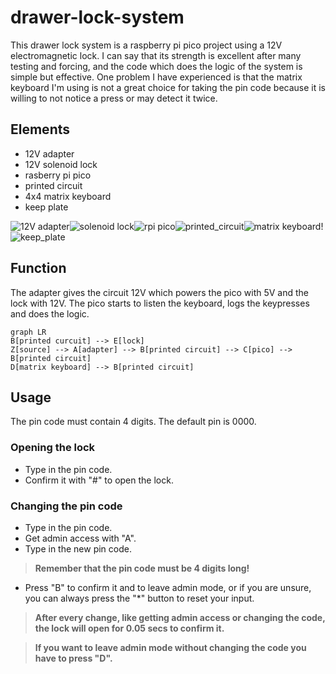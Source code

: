 # drawer-lock-system
This drawer lock system is a raspberry pi pico project using a 12V electromagnetic lock. I can say that its strength is excellent after many testing and forcing, and the code which does the logic of the system is simple but effective. One problem I have experienced is that the matrix keyboard I'm using is not a great choice for taking the pin code because it is willing to not notice a press or may detect it twice.
## Elements
- 12V adapter
- 12V solenoid lock
- rasberry pi pico
- printed circuit
- 4x4 matrix keyboard
- keep plate

![12V adapter](https://github.com/nagydavid04/drawer-lock-system/assets/132921246/f5b90aa8-7c51-4d83-a6f2-b8afcdcd3645)![solenoid lock](https://github.com/nagydavid04/drawer-lock-system/assets/132921246/eab4863c-76c5-4b7f-aa24-b8c48d628fe4)![rpi pico](https://github.com/nagydavid04/drawer-lock-system/assets/132921246/43f80fe5-667f-4f40-9669-33b1c76c43e1)![printed_circuit](https://github.com/nagydavid04/drawer-lock-system/assets/132921246/92e83387-ff20-4b0c-a7e9-9aa6fcf64c47)![matrix keyboard](https://github.com/nagydavid04/drawer-lock-system/assets/132921246/a8164ffc-6f5c-4f79-8f55-1a30b41be688)!![keep_plate](https://github.com/nagydavid04/drawer-lock-system/assets/132921246/ba9d2cc5-3802-44e8-b0a2-2409711da317)
## Function
The adapter gives the circuit 12V which powers the pico with 5V and the lock with 12V. The pico starts to listen the keyboard, logs the keypresses and does the logic.
```mermaid
graph LR
B[printed curcuit] --> E[lock]
Z[source] --> A[adapter] --> B[printed circuit] --> C[pico] --> B[printed circuit]
D[matrix keyboard] --> B[printed circuit]
```
## Usage
The pin code must contain 4 digits. The default pin is 0000.
### Opening the lock
- Type in the pin code.
- Confirm it with "#" to open the lock.
### Changing the pin code
- Type in the pin code.
- Get admin access with "A".
- Type in the new pin code.
> **Remember that the pin code must be 4 digits long!**
- Press "B" to confirm it and to leave admin mode, or if you are unsure, you can always press the "*" button to reset your input.
> **After every change, like getting admin access or changing the code, the lock will open for 0.05 secs to confirm it.**

> **If you want to leave admin mode without changing the code you have to press "D".**
